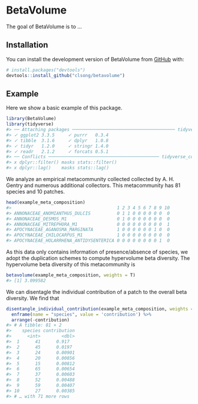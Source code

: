 
<!-- README.md is generated from README.Rmd. Please edit that file -->

# BetaVolume

<!-- badges: start -->
<!-- badges: end -->

The goal of BetaVolume is to …

## Installation

You can install the development version of BetaVolume from
[GitHub](https://github.com/) with:

``` r
# install.packages("devtools")
devtools::install_github("clsong/betavolume")
```

## Example

Here we show a basic example of this package.

``` r
library(BetaVolume)
library(tidyverse)
#> ── Attaching packages ─────────────────────────────────────── tidyverse 1.3.1 ──
#> ✓ ggplot2 3.3.5     ✓ purrr   0.3.4
#> ✓ tibble  3.1.6     ✓ dplyr   1.0.8
#> ✓ tidyr   1.2.0     ✓ stringr 1.4.0
#> ✓ readr   2.1.2     ✓ forcats 0.5.1
#> ── Conflicts ────────────────────────────────────────── tidyverse_conflicts() ──
#> x dplyr::filter() masks stats::filter()
#> x dplyr::lag()    masks stats::lag()
```

We analyze an empirical metacommunity collected collected by A. H.
Gentry and numerous additional collectors. This metacommunity has 81
species and 10 patches.

``` r
head(example_meta_composition)
#>                                        1 2 3 4 5 6 7 8 9 10
#> ANNONACEAE_ANOMIANTHUS_DULCIS          0 1 1 0 0 0 0 0 0  0
#> ANNONACEAE_DESMOS_M1                   0 1 0 0 0 0 0 0 0  0
#> ANNONACEAE_MITREPHORA_M1               0 0 0 0 0 0 0 0 0  1
#> APOCYNACEAE_AGANOSMA_MARGINATA         1 0 0 0 0 0 0 1 0  0
#> APOCYNACEAE_CHILOCARPUS_M1             1 0 0 0 0 0 0 0 0  0
#> APOCYNACEAE_HOLARRHENA_ANTIDYSENTERICA 0 0 0 0 0 0 0 0 1  0
```

As this data only contains information of presence/absence of species,
we adopt the duplication schemes to compute hypervolume beta diversity.
The hypervolume beta diversity of this metacommunity is

``` r
betavolume(example_meta_composition, weights = T)
#> [1] 3.099582
```

We can disentagle the individual contribution of a patch to the overall
beta diversity. We find that

``` r
disentangle_individual_contribution(example_meta_composition, weights = T) %>% 
  enframe(name = "species", value = 'contribution') %>% 
  arrange(-contribution)
#> # A tibble: 81 × 2
#>    species contribution
#>      <int>        <dbl>
#>  1      41      0.917  
#>  2      45      0.0197 
#>  3      24      0.00901
#>  4      20      0.00856
#>  5      15      0.00812
#>  6      65      0.00654
#>  7      37      0.00603
#>  8      52      0.00488
#>  9      59      0.00407
#> 10      27      0.00385
#> # … with 71 more rows
```
